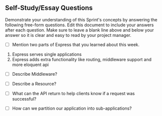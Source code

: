 ## Self-Study/Essay Questions

Demonstrate your understanding of this Sprint's concepts by answering the following free-form questions. Edit this document to include your answers after each question. Make sure to leave a blank line above and below your answer so it is clear and easy to read by your project manager.

- [ ] Mention two parts of Express that you learned about this week.

1. Express serves single applications
2. Express adds extra functionality like routing, middleware support and more eloquent api

- [ ] Describe Middleware?


- [ ] Describe a Resource?

- [ ] What can the API return to help clients know if a request was successful?

- [ ] How can we partition our application into sub-applications?